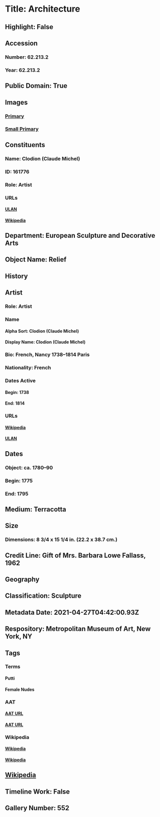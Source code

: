 # Title: Architecture
## Highlight: False
## Accession
### Number: 62.213.2
### Year: 62.213.2
## Public Domain: True
## Images
### [Primary](https://images.metmuseum.org/CRDImages/es/original/ES4785.jpg)
### [Small Primary](https://images.metmuseum.org/CRDImages/es/web-large/ES4785.jpg)
## Constituents
### Name: Clodion (Claude Michel)
### ID: 161776
### Role: Artist
### URLs
#### [ULAN](http://vocab.getty.edu/page/ulan/500115369)
#### [Wikipedia](https://www.wikidata.org/wiki/Q2979538)
## Department: European Sculpture and Decorative Arts
## Object Name: Relief
## History
## Artist
### Role: Artist
### Name
#### Alpha Sort: Clodion (Claude Michel)
#### Display Name: Clodion (Claude Michel)
### Bio: French, Nancy 1738–1814 Paris
### Nationality: French
### Dates Active
#### Begin: 1738
#### End: 1814
### URLs
#### [Wikipedia](https://www.wikidata.org/wiki/Q2979538)
#### [ULAN](http://vocab.getty.edu/page/ulan/500115369)
## Dates
### Object: ca. 1780–90
### Begin: 1775
### End: 1795
## Medium: Terracotta
## Size
### Dimensions: 8 3/4 x 15 1/4 in. (22.2 x 38.7 cm.)
## Credit Line: Gift of Mrs. Barbara Lowe Fallass, 1962
## Geography
## Classification: Sculpture
## Metadata Date: 2021-04-27T04:42:00.93Z
## Respository: Metropolitan Museum of Art, New York, NY
## Tags
### Terms
#### Putti
#### Female Nudes
### AAT
#### [AAT URL](http://vocab.getty.edu/page/aat/300250465)
#### [AAT URL](http://vocab.getty.edu/page/aat/300189568)
### Wikipedia
#### [Wikipedia]()
#### [Wikipedia]()
## [Wikipedia](https://www.wikidata.org/wiki/Q99212333)
## Timeline Work: False
## Gallery Number: 552